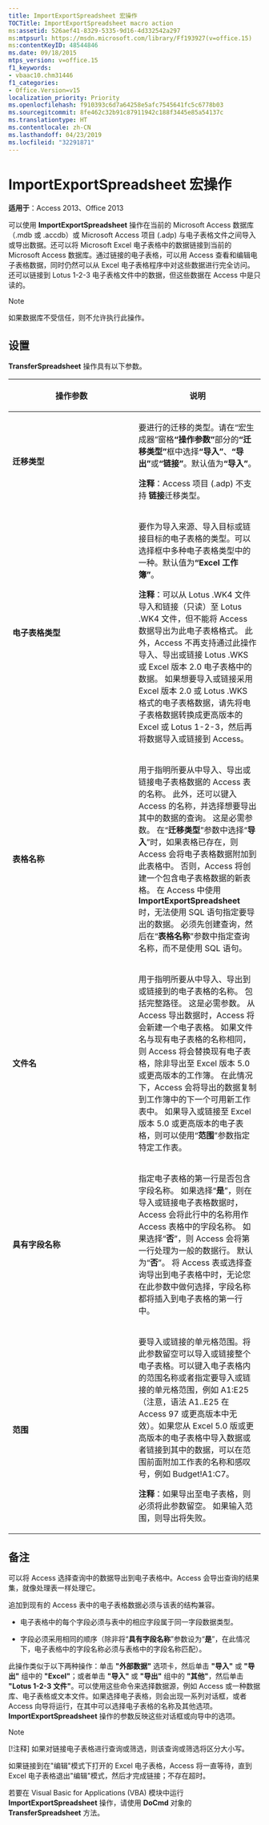 ```yaml
---
title: ImportExportSpreadsheet 宏操作
TOCTitle: ImportExportSpreadsheet macro action
ms:assetid: 526aef41-8329-5335-9d16-4d332542a297
ms:mtpsurl: https://msdn.microsoft.com/library/Ff193927(v=office.15)
ms:contentKeyID: 48544846
ms.date: 09/18/2015
mtps_version: v=office.15
f1_keywords:
- vbaac10.chm31446
f1_categories:
- Office.Version=v15
localization_priority: Priority
ms.openlocfilehash: f910393c6d7a64258e5afc7545641fc5c6778b03
ms.sourcegitcommit: 8fe462c32b91c87911942c188f3445e85a54137c
ms.translationtype: HT
ms.contentlocale: zh-CN
ms.lasthandoff: 04/23/2019
ms.locfileid: "32291871"
---
```

# <a name="importexportspreadsheet-macro-action"></a>ImportExportSpreadsheet 宏操作

**适用于**：Access 2013、Office 2013

可以使用 **ImportExportSpreadsheet** 操作在当前的 Microsoft Access 数据库（.mdb 或 .accdb）或 Microsoft Access 项目 (.adp) 与电子表格文件之间导入或导出数据。还可以将 Microsoft Excel 电子表格中的数据链接到当前的 Microsoft Access 数据库。通过链接的电子表格，可以用 Access 查看和编辑电子表格数据，同时仍然可以从 Excel 电子表格程序中对这些数据进行完全访问。还可以链接到 Lotus 1-2-3 电子表格文件中的数据，但这些数据在 Access 中是只读的。

> [!NOTE]
> 如果数据库不受信任，则不允许执行此操作。 

## <a name="setting"></a>设置

**TransferSpreadsheet** 操作具有以下参数。

<table>
<colgroup>
<col style="width: 50%" />
<col style="width: 50%" />
</colgroup>
<thead>
<tr class="header">
<th><p>操作参数</p></th>
<th><p>说明</p></th>
</tr>
</thead>
<tbody>
<tr class="odd">
<td><p><strong>迁移类型</strong></p></td>
<td><p>要进行的迁移的类型。请在“宏生成器”窗格<strong>“操作参数”</strong>部分的<strong>“迁移类型”</strong>框中选择<strong>“导入”</strong>、<strong>“导出”</strong>或<strong>“链接”</strong>。默认值为<strong>“导入”</strong>。 

</p><p><strong>注释</strong>：Access 项目 (.adp) 不支持 <STRONG>链接</STRONG>迁移类型。</p></td>
</tr>
<tr class="even">
<td><p><strong>电子表格类型</strong></p></td>
<td><p>要作为导入来源、导入目标或链接目标的电子表格的类型。可以选择框中多种电子表格类型中的一种。默认值为<strong>“Excel 工作簿”</strong>。</p><p><strong>注释</strong>：可以从 Lotus .WK4 文件导入和链接（只读）至 Lotus .WK4 文件，但不能将 Access 数据导出为此电子表格格式。 此外，Access 不再支持通过此操作导入、导出或链接 Lotus .WKS 或 Excel 版本 2.0 电子表格中的数据。 如果想要导入或链接采用 Excel 版本 2.0 或 Lotus .WKS 格式的电子表格数据，请先将电子表格数据转换成更高版本的 Excel 或 Lotus 1-2-3，然后再将数据导入或链接到 Access。</p>
</td>
</tr>
<tr class="odd">
<td><p><strong>表格名称</strong></p></td>
<td><p>用于指明所要从中导入、导出或链接电子表格数据的 Access 表的名称。 此外，还可以键入 Access 的名称，并选择想要导出其中的数据的查询。 这是必需参数。 在“<strong>迁移类型</strong>”参数中选择“<strong>导入</strong>”时，如果表格已存在，则 Access 会将电子表格数据附加到此表格中。 否则，Access 将创建一个包含电子表格数据的新表格。 在 Access 中使用 <strong>ImportExportSpreadsheet</strong> 时，无法使用 SQL 语句指定要导出的数据。 必须先创建查询，然后在“<strong>表格名称</strong>”参数中指定查询名称，而不是使用 SQL 语句。</p></td>
</tr>
<tr class="even">
<td><p><strong>文件名</strong></p></td>
<td><p>用于指明所要从中导入、导出到或链接到的电子表格的名称。 包括完整路径。 这是必需参数。 从 Access 导出数据时，Access 将会新建一个电子表格。 如果文件名与现有电子表格的名称相同，则 Access 将会替换现有电子表格，除非导出至 Excel 版本 5.0 或更高版本的工作簿。 在此情况下，Access 会将导出的数据复制到工作簿中的下一个可用新工作表中。 如果导入或链接至 Excel 版本 5.0 或更高版本的电子表格，则可以使用“<strong>范围</strong>”参数指定特定工作表。</p></td>
</tr>
<tr class="odd">
<td><p><strong>具有字段名称</strong></p></td>
<td><p>指定电子表格的第一行是否包含字段名称。 如果选择“<strong>是</strong>”，则在导入或链接电子表格数据时，Access 会将此行中的名称用作 Access 表格中的字段名称。 如果选择“<strong>否</strong>”，则 Access 会将第一行处理为一般的数据行。 默认为“<strong>否</strong>”。 将 Access 表或选择查询导出到电子表格中时，无论您在此参数中做何选择，字段名称都将插入到电子表格的第一行中。</p></td>
</tr>
<tr class="even">
<td><p><strong>范围</strong></p></td>
<td><p>要导入或链接的单元格范围。将此参数留空可以导入或链接整个电子表格。可以键入电子表格内的范围名称或者指定要导入或链接的单元格范围，例如 A1:E25（注意，语法 A1..E25 在 Access 97 或更高版本中无效）。如果您从 Excel 5.0 版或更高版本的电子表格中导入数据或者链接到其中的数据，可以在范围前面附加工作表的名称和感叹号，例如 Budget!A1:C7。 

</p><p><strong>注释</strong>：如果导出至电子表格，则必须将此参数留空。 如果输入范围，则导出将失败。</p></td>
</tr>
</tbody>
</table>


## <a name="remarks"></a>备注

可以将 Access 选择查询中的数据导出到电子表格中。Access 会导出查询的结果集，就像处理表一样处理它。

追加到现有的 Access 表中的电子表格数据必须与该表的结构兼容。

- 电子表格中的每个字段必须与表中的相应字段属于同一字段数据类型。

- 字段必须采用相同的顺序（除非将“**具有字段名称**”参数设为“**是**”，在此情况下，电子表格中的字段名称必须与表格中的字段名称匹配）。

此操作类似于以下两种操作：单击 **"外部数据"** 选项卡，然后单击 **"导入"** 或 **"导出"** 组中的 **"Excel"**；或者单击 **"导入"** 或 **"导出"** 组中的 **"其他"**，然后单击 **"Lotus 1-2-3 文件"**。可以使用这些命令来选择数据源，例如 Access 或一种数据库、电子表格或文本文件。如果选择电子表格，则会出现一系列对话框，或者 Access 向导将运行，在其中可以选择电子表格的名称及其他选项。 **ImportExportSpreadsheet** 操作的参数反映这些对话框或向导中的选项。

> [!NOTE]
> [!注释] 如果对链接电子表格进行查询或筛选，则该查询或筛选将区分大小写。

如果链接到在"编辑"模式下打开的 Excel 电子表格，Access 将一直等待，直到 Excel 电子表格退出"编辑"模式，然后才完成链接；不存在超时。

若要在 Visual Basic for Applications (VBA) 模块中运行 **ImportExportSpreadsheet** 操作，请使用 **DoCmd** 对象的 **TransferSpreadsheet** 方法。

